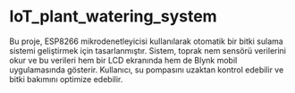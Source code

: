 # IoT_plant_watering_system

Bu proje, ESP8266 mikrodenetleyicisi kullanılarak otomatik bir bitki sulama sistemi geliştirmek için tasarlanmıştır. Sistem, toprak nem sensörü verilerini okur ve bu verileri hem bir LCD ekranında hem de Blynk mobil uygulamasında gösterir. Kullanıcı, su pompasını uzaktan kontrol edebilir ve bitki bakımını optimize edebilir.
